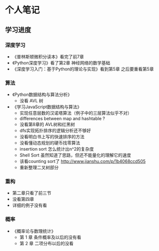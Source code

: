 # 个人笔记

## 学习进度
### 深度学习
* 《普林斯顿微积分读本》看完了前7章
* 《Python深度学习》看了第2章 神经网络的数学基础
* 《深度学习入门：基于Python的理论与实现》看到第5章 之后要重看第5章

### 算法
* 《Python数据结构与算法分析》
    * 没看 AVL 树
* 《学习JavaScript数据结构与算法》
    * 实现任意层数的汉诺塔算法（例子中的三层算法似乎不对）
    * differences between map and hashtable ?
    * 没看第8章的 AVL树和红黑树
    * dfs实现拓扑排序的逻辑分析还不够好
    * 没看明白书上写的快速排序的方法
    * 没看懂动态规划的硬币找零算法
    * insertion sort 怎么统计出n^2的复杂度
    * Shell Sort 虽然知道了思路，但还不能量化的理解它的速度
    * 该看counting sort了 http://www.jianshu.com/p/1b4068ccd505
    * 重新整理二叉树部分

### 重构
* 第二章只看了前三节
* 没看第四章
* 详细的例子没有看

### 概率
* 《概率论与数理统计》
    * 第 1 章 条件概率及以后的没有看
    * 第 2 章 二项分布以后的没看

